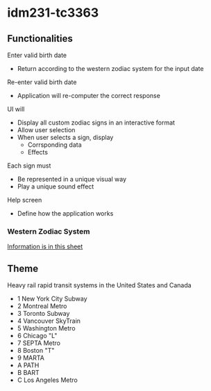 # idm231-tc3363

## Functionalities
 
Enter valid birth date
- Return according to the western zodiac system for the input date

Re-enter valid birth date
- Application will re-computer the correct response

UI will
- Display all custom zodiac signs in an interactive format
- Allow user selection
- When user selects a sign, display
    - Corrsponding data
    - Effects

Each sign must
- Be represented in a unique visual way
- Play a unique sound effect

Help screen
- Define how the application works

### Western Zodiac System

[Information is in this sheet](https://docs.google.com/spreadsheets/d/1sqdYAm5G_DdHFXcCfD52936qJVeN6RO0uurj8_w1ASs/edit?usp=sharing)

## Theme

Heavy rail rapid transit systems in the United States and Canada

- 1 New York City Subway
- 2 Montreal Metro
- 3 Toronto Subway
- 4 Vancouver SkyTrain
- 5 Washington Metro
- 6 Chicago "L"
- 7 SEPTA Metro
- 8 Boston "T"
- 9 MARTA
- A PATH
- B BART
- C Los Angeles Metro
